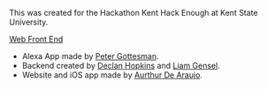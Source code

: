 This was created for the Hackathon Kent Hack Enough at Kent State University.

[Web Front End](http://www.phatandphresh.tech)

* Alexa App made by [Peter Gottesman](http://www.petergottesman.com).
* Backend created by [Declan Hopkins](http://www.declanhopkins.com/) and [Liam Gensel](http://www.liamgensel.com/).
* Website and iOS app made by [Aurthur De Araujo](http://www.arthurdearaujo.com/). 
